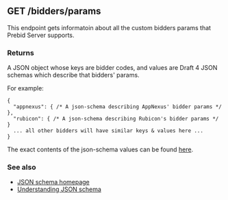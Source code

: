 ## GET /bidders/params

This endpoint gets informatoin about all the custom bidders params that Prebid Server supports.

### Returns

A JSON object whose keys are bidder codes, and values are Draft 4 JSON schemas which describe that bidders' params.

For example:

```
{
  "appnexus": { /* A json-schema describing AppNexus' bidder params */ },
  "rubicon": { /* A json-schema describing Rubicon's bidder params */ }
  ... all other bidders will have similar keys & values here ...
}
```

The exact contents of the json-schema values can be found [here](../../../static/bidder-params).

### See also

- [JSON schema homepage](http://json-schema.org/specification-links.html#draft-4)
- [Understanding JSON schema](https://spacetelescope.github.io/understanding-json-schema/)
